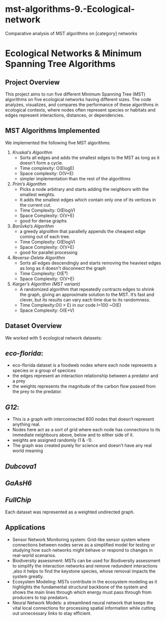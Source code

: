 # mst-algorithms-9.-Ecological-network
 Comparative analysis of MST algorithms on [category] networks
 # Ecological Networks & Minimum Spanning Tree Algorithms

##  Project Overview

This project aims to run five different Minimum Spanning Tree (MST) algorithms on five ecological networks having different sizes. The code analyzes, visualizes, and compares the performance of these algorithms in ecological contexts, where nodes often represent species or habitats and edges represent interactions, distances, or dependencies.


##  MST Algorithms Implemented

We implemented the following five MST algorithms:

1. *Kruskal’s Algorithm* 
   - Sorts all edges and adds the smallest edges to the MST as long as it doesn't form a cycle.
   - Time complexity: O(ElogE)
   - Space complexity: O(V+E)
   - simpler implementation than the rest of the algorithms
2. *Prim’s Algorithm*
   - Picks a node arbitrary and starts adding the neighbors with the smallest weights. 
   - It adds the smallest edges which contain only one of its vertices in the current cut.
   - Time Complexity: O(ElogV)
   - Space Complexity: O(V+E)
   - good for dense graphs
3. *Borůvka’s Algorithm*
   - a greedy algroithm that parallelly appends the cheapest edge coming out of each tree.
   - Time Complexity: O(ElogV)
   - Space Complexity: O(V+E)
   - good for parallel processing
4. *Reverse-Delete Algorithm*
   - Sorts all edges descendingly and starts removing the heaviest edges as long as it doesn't disconnect the graph
   - Time Complexity: O(E³)
   - Space Complexity: O(V+E)
5. *Karger’s Algorithm (MST variant)*
   - A randomized algorithm that repeatedly contracts edges to shrink the graph, giving an approximate solution to the MST. It’s fast and clever, but its results can vary each time due to its randomness.
   - Time Complexity:O(I × E) in our code I=100 ~O(E)
   - Space Complexity: O(E+V)

##  Dataset Overview

We worked with 5 ecological network datasets:

## *eco-florida*:
- eco-florida dataset is a foodweb nodes where each node represents a species or a group of specices 
- the edges represent an interaction relationship between a predator and a prey
- the weights represents the magnitude of the carbon flow passed from the prey to the predator.
##  *G12*: 
- This is a graph with interconnected 800 nodes that doesn’t represent anything   real.
- Nodes here act as a sort of grid where each node has connections to its immediate neighbours above, below and to either side of it.
- weights are assigned randomly (1 & -1).
- The graph was created purely for science and doesn’t have any real world meaning
## *Dubcova1*
## *GaAsH6*
## *FullChip*

Each dataset was represented as a weighted undirected graph.

## Applications 

- Sensor Network Monitoring system: Grid-like sensor system where connections between nodes serve as a simplified model for testing or studying how such networks might behave or respond to changes in real-world scenarios.
- Biodiversity assessment: MSTs can be used for Biodiversity assessment to simplify the interaction networks and remove redundent interactions ,also it helps to find the keystone species, whose removal impacts the system greatly.
- Ecosystem Modeling: MSTs contribute in the ecosystem modeling as it highlights the fundamental structural backbone of the system and shows the main lines through which energy must pass through from producers to top predators. 
- Neural Network Models: a streamlined neural network that keeps the vital local connections for processing spatial information while cutting out unnecessary links to stay efficient.
